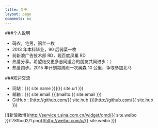 ```yaml
---
title: 关于
layout: page
comments: no
---
```


###个人说明

* 码农，宅男，钢丝一枚
* 2013 年本科毕业，90 后弱菜一枚
* 前新浪广告技术部 RD，现百度凤巢 RD
* 热爱分享。希望结交更多志同道合的朋友共同进步：）
* 热爱跑步。2015 年计划每周刷一次奥森 10 公里，争取参加北马

###欢迎交流

* 网站：[{{ site.name }}]({{ site.url }})
* 邮箱：[{{ site.email }}](mailto:{{ site.email }})
* GitHub : [http://github.com/{{ site.hub }}](http://github.com/{{ site.hub }})

[![新浪微博](http://service.t.sina.com.cn/widget/qmd/{{ site.weibo }}/f78fbcd2/1.png)](http://weibo.com/u/{{ site.weibo }})
